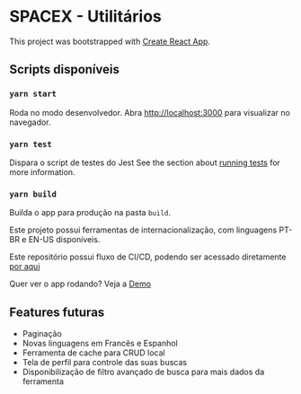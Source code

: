 # SPACEX - Utilitários

This project was bootstrapped with [Create React App](https://github.com/facebook/create-react-app).

## Scripts disponíveis

### `yarn start`

Roda no modo desenvolvedor.
Abra [http://localhost:3000](http://localhost:3000) para visualizar no navegador.

### `yarn test`

Dispara o script de testes do Jest
See the section about [running tests](https://facebook.github.io/create-react-app/docs/running-tests) for more information.

### `yarn build`

Builda o app para produção na pasta `build`.

Este projeto possui ferramentas de internacionalização, com linguagens PT-BR e EN-US disponíveis.

Este repositório possui fluxo de CI/CD, podendo ser acessado diretamente [por aqui](https://github.com/LMansoldo/spacex-utils/actions)

Quer ver o app rodando? Veja a [Demo](https://lmansoldo.github.io/spacex-utils)

## Features futuras

- Paginação
- Novas linguagens em Francês e Espanhol
- Ferramenta de cache para CRUD local
- Tela de perfil para controle das suas buscas
- Disponibilização de filtro avançado de busca para mais dados da ferramenta
